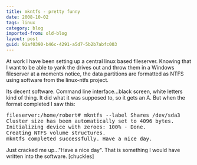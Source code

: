 ```yaml
---
title: mkntfs - pretty funny
date: 2008-10-02
tags: linux
category: blog
imported-from: old-blog
layout: post
guid: 91af0390-b46c-4291-a5d7-5b2b7abfc003
---
```


At work I have been setting up a central linux based fileserver. Knowing that I want to be able to yank the drives out and throw them in a Windows fileserver at a moments notice, the data partitions are formatted as NTFS using software from the linux-ntfs project.

Its decent software. Command line interface...black screen, white letters kind of thing. It did what it was supposed to, so it gets an A. But when the format completed I saw this:

<pre class="code">
fileserver:/home/robert# mkntfs --label Shares /dev/sda3
Cluster size has been automatically set to 4096 bytes.
Initializing device with zeroes: 100% - Done.
Creating NTFS volume structures.
mkntfs completed successfully. Have a nice day.
</pre>

Just cracked me up..."Have a nice day". That is something I would have written into the software. [chuckles]

